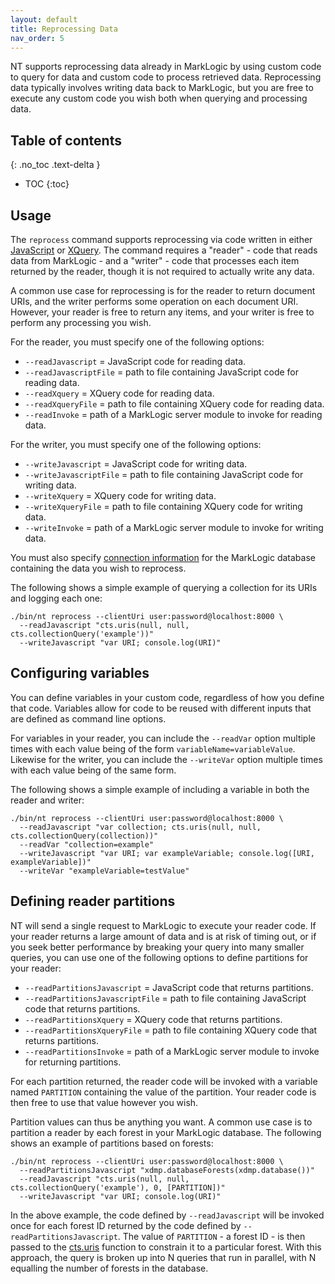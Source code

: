 ```yaml
---
layout: default
title: Reprocessing Data
nav_order: 5
---
```


NT supports reprocessing data already in MarkLogic by using custom code to query for data and custom code to process
retrieved data. Reprocessing data typically involves writing data back to MarkLogic, but you are free to execute any
custom code you wish both when querying and processing data. 

## Table of contents
{: .no_toc .text-delta }

- TOC
{:toc}

## Usage

The `reprocess` command supports reprocessing via code written in either 
[JavaScript](https://docs.marklogic.com/guide/getting-started/javascript) or 
[XQuery](https://docs.marklogic.com/guide/getting-started/XQueryTutorial). The command requires a "reader" - code that
reads data from MarkLogic - and a "writer" - code that processes each item returned by the reader, though it is not
required to actually write any data. 

A common use case for reprocessing is for the reader to return document URIs, and the writer performs some operation 
on each document URI. However, your reader is free to return any items, and your writer is free to perform any 
processing you wish. 

For the reader, you must specify one of the following options:

- `--readJavascript` = JavaScript code for reading data.
- `--readJavascriptFile` = path to file containing JavaScript code for reading data. 
- `--readXquery` = XQuery code for reading data.
- `--readXqueryFile` = path to file containing XQuery code for reading data.
- `--readInvoke` = path of a MarkLogic server module to invoke for reading data.

For the writer, you must specify one of the following options:

- `--writeJavascript` = JavaScript code for writing data. 
- `--writeJavascriptFile` = path to file containing JavaScript code for writing data.
- `--writeXquery` = XQuery code for writing data.
- `--writeXqueryFile` = path to file containing XQuery code for writing data.
- `--writeInvoke` = path of a MarkLogic server module to invoke for writing data. 

You must also specify [connection information](common-options.md) for the MarkLogic database containing the data 
you wish to reprocess. 

The following shows a simple example of querying a collection for its URIs and logging each one:

```
./bin/nt reprocess --clientUri user:password@localhost:8000 \
  --readJavascript "cts.uris(null, null, cts.collectionQuery('example'))"
  --writeJavascript "var URI; console.log(URI)"
```

## Configuring variables

You can define variables in your custom code, regardless of how you define that code. Variables allow for code to be 
reused with different inputs that are defined as command line options.

For variables in your reader, you can include the `--readVar` option multiple times with each value being of the 
form `variableName=variableValue`. Likewise for the writer, you can include the `--writeVar` option multiple times 
with each value being of the same form.

The following shows a simple example of including a variable in both the reader and writer:

```
./bin/nt reprocess --clientUri user:password@localhost:8000 \
  --readJavascript "var collection; cts.uris(null, null, cts.collectionQuery(collection))"
  --readVar "collection=example"
  --writeJavascript "var URI; var exampleVariable; console.log([URI, exampleVariable])"
  --writeVar "exampleVariable=testValue"
```

## Defining reader partitions

NT will send a single request to MarkLogic to execute your reader code. If your reader returns a large amount of data 
and is at risk of timing out, or if you seek better performance by breaking your query into many smaller queries, you 
can use one of the following options to define partitions for your reader:

- `--readPartitionsJavascript` = JavaScript code that returns partitions. 
- `--readPartitionsJavascriptFile` = path to file containing JavaScript code that returns partitions. 
- `--readPartitionsXquery` = XQuery code that returns partitions.
- `--readPartitionsXqueryFile` = path to file containing XQuery code that returns partitions.
- `--readPartitionsInvoke` = path of a MarkLogic server module to invoke for returning partitions.

For each partition returned, the reader code will be invoked with a variable named `PARTITION` containing the value of
the partition. Your reader code is then free to use that value however you wish.

Partition values can thus be anything you want. A common use case is to partition a reader by each forest in your 
MarkLogic database. The following shows an example of partitions based on forests:

```
./bin/nt reprocess --clientUri user:password@localhost:8000 \
  --readPartitionsJavascript "xdmp.databaseForests(xdmp.database())"
  --readJavascript "cts.uris(null, null, cts.collectionQuery('example'), 0, [PARTITION])"
  --writeJavascript "var URI; console.log(URI)"
```

In the above example, the code defined by `--readJavascript` will be invoked once for each forest ID returned by the code
defined by `--readPartitionsJavascript`. The value of `PARTITION` - a forest ID - is then passed to the 
[cts.uris](https://docs.marklogic.com/cts.uris) function to constrain it to a particular forest. With this approach, 
the query is broken up into N queries that run in parallel, with N equalling the number of forests in the database.
